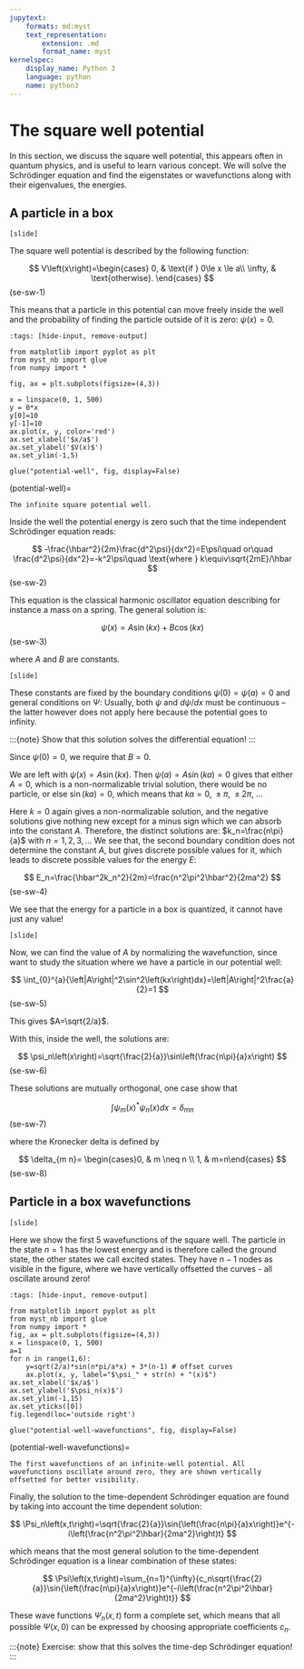 ```yaml
---
jupytext:
    formats: md:myst
    text_representation:
        extension: .md
        format_name: myst
kernelspec:
    display_name: Python 3
    language: python
    name: python3
---
```


# The square well potential

In this section, we discuss the square well potential, this appears often in quantum physics, and is useful to learn various concept. We will solve the Schrödinger equation and find the eigenstates or wavefunctions along with their eigenvalues, the energies.


## A particle in a box

`[slide]`
<!-- Gr 2.2.  -->

The square well potential is described by the following function: 

$$
V\left(x\right)=\begin{cases}
    0, & \text{if } 0\le x \le a\\
    \infty, & \text{otherwise}.
  \end{cases}
$$(se-sw-1)

This means that a particle in this potential can move freely inside the well and the probability of finding the particle outside of it is zero: $\psi\left(x\right)=0$. 

```{code-cell} ipython3
:tags: [hide-input, remove-output]

from matplotlib import pyplot as plt
from myst_nb import glue
from numpy import *

fig, ax = plt.subplots(figsize=(4,3))

x = linspace(0, 1, 500)
y = 0*x
y[0]=10
y[-1]=10
ax.plot(x, y, color='red')
ax.set_xlabel('$x/a$')
ax.set_ylabel('$V(x)$')
ax.set_ylim(-1,5)

glue("potential-well", fig, display=False)
```

(potential-well)=
```{glue:figure} potential-well
The infinite square potential well.
```


Inside the well the potential energy is zero such that the time independent Schrödinger equation reads: 

$$
-\frac{\hbar^2}{2m}\frac{d^2\psi}{dx^2}=E\psi\quad or\quad  \frac{d^2\psi}{dx^2}=-k^2\psi\quad \text{where } k\equiv\sqrt{2mE}/\hbar
$$(se-sw-2)

This equation is the classical harmonic oscillator equation describing for instance a mass on a spring. The general solution is:

$$\psi\left(x\right)=A\sin{\left(kx\right)}+B\cos(kx)$$(se-sw-3)

where $A$ and $B$ are constants. 

`[slide]`

These constants are fixed by the boundary conditions $\psi\left(0\right)=\psi\left(a\right)=0$ and general conditions on $\Psi$: Usually, both $\psi$ and $d\psi/dx$ must be continuous – the latter however does not apply here because the potential goes to infinity. 

:::{note}
Show that this solution solves the differential equation!
::: 


Since $\psi(0)=0$, we require that $B=0$.

We are left with $\psi\left(x\right)=A\sin(kx)$. Then $\psi\left(a\right)=A\sin{\left(ka\right)}=0$ gives that either $A=0$, which is a non-normalizable trivial solution, there would be no particle, or else $\sin{\left(ka\right)}=0$, which means that $ka=0,\ \pm\pi,\ \pm2\pi,\ \ldots$

Here $k=0$ again gives a non-normalizable solution, and the negative solutions give nothing new except for a minus sign which we can absorb into the constant $A$. Therefore, the distinct solutions are: $k_n=\frac{n\pi}{a}$ with $n=1,2,3,\ldots$ We see that, the second boundary condition does not determine the constant $A$, but gives discrete possible values for it, which leads to discrete possible values for the energy $E$: 

$$
E_n=\frac{\hbar^2k_n^2}{2m}=\frac{n^2\pi^2\hbar^2}{2ma^2}
$$(se-sw-4)

We see that the energy for a particle in a box is quantized, it cannot have just any value!

`[slide]`

Now, we can find the value of $A$ by normalizing the wavefunction, since want to study the situation where we have a particle in our potential well: 

$$
\int_{0}^{a}{\left|A\right|^2\sin^2\left(kx\right)dx}=\left|A\right|^2\frac{a}{2}=1
$$(se-sw-5)

This gives $A=\sqrt{2/a}$. 

With this, inside the well, the solutions are: 

$$
\psi_n\left(x\right)=\sqrt{\frac{2}{a}}\sin\left(\frac{n\pi}{a}x\right)
$$(se-sw-6)


These solutions are mutually orthogonal, one case show that

$$
\int \psi_m(x)^* \psi_n(x) d x=\delta_{m n}
$$(se-sw-7)

where the Kronecker delta is defined by 

$$
\delta_{m n}= \begin{cases}0, & m \neq n \\ 1, & m=n\end{cases}
$$(se-sw-8)

## Particle in a box wavefunctions

`[slide]`

Here we show the first 5 wavefunctions of the square well. The particle in the state $n=1$ has the lowest energy and is therefore called the ground state, the other states we call excited states. They have $n-1$ nodes as visible in the figure, where we have vertically offsetted the curves - all oscillate around zero!

```{code-cell} ipython3
:tags: [hide-input, remove-output]

from matplotlib import pyplot as plt
from myst_nb import glue
from numpy import *
fig, ax = plt.subplots(figsize=(4,3))
x = linspace(0, 1, 500)
a=1
for n in range(1,6):
    y=sqrt(2/a)*sin(n*pi/a*x) + 3*(n-1) # offset curves
    ax.plot(x, y, label="$\psi_" + str(n) + "(x)$")
ax.set_xlabel('$x/a$')
ax.set_ylabel('$\psi_n(x)$')
ax.set_ylim(-1,15)
ax.set_yticks([0])
fig.legend(loc='outside right')

glue("potential-well-wavefunctions", fig, display=False)
```

(potential-well-wavefunctions)=
```{glue:figure} potential-well-wavefunctions
The first wavefunctions of an infinite-well potential. All wavefunctions oscillate around zero, they are shown vertically offsetted for better visibility.
```

Finally, the solution to the time-dependent Schrödinger equation are found by taking into account the time dependent solution:

$$
\Psi_n\left(x,t\right)=\sqrt{\frac{2}{a}}\sin{\left(\frac{n\pi}{a}x\right)}e^{-i\left(\frac{n^2\pi^2\hbar}{2ma^2}\right)t}
$$

which means that the most general solution to the time-dependent Schrödinger equation is a linear combination of these states: 

$$
\Psi\left(x,t\right)=\sum_{n=1}^{\infty}{c_n\sqrt{\frac{2}{a}}\sin{\left(\frac{n\pi}{a}x\right)}e^{-i\left(\frac{n^2\pi^2\hbar}{2ma^2}\right)t}}
$$

These wave functions $\Psi_n(x,t)$ form a complete set, which means that all possible $\Psi(x,0)$ can be expressed by choosing appropriate coefficients $c_n$.

:::{note}
Exercise: show that this solves the time-dep Schrödinger equation!
:::

<!-- Homework assignment: Finite barriers; see applications wikipedia;  -->


